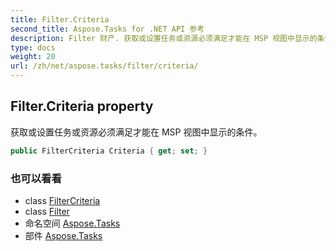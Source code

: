 ```yaml
---
title: Filter.Criteria
second_title: Aspose.Tasks for .NET API 参考
description: Filter 财产. 获取或设置任务或资源必须满足才能在 MSP 视图中显示的条件
type: docs
weight: 20
url: /zh/net/aspose.tasks/filter/criteria/
---
```

## Filter.Criteria property

获取或设置任务或资源必须满足才能在 MSP 视图中显示的条件。

```csharp
public FilterCriteria Criteria { get; set; }
```

### 也可以看看

* class [FilterCriteria](../../filtercriteria/)
* class [Filter](../)
* 命名空间 [Aspose.Tasks](../../filter/)
* 部件 [Aspose.Tasks](../../../)


